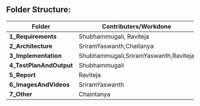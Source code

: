 
## Folder Structure:
|Folder|Contributers/Workdone|
|------|-----------------|
|**1_Requirements**|Shubhammugali, Raviteja|
|**2_Architecture**|SriramYaswanth,Chaitanya|
|**3_Implementation**|Shubhammugali,SriramYaswanth,Raviteja|
|**4_TestPlanAndOutput**|Shubhammugali|
|**5_Report**|Raviteja|
|**6_ImagesAndVideos**|SriramYaswanth|
|**7_Other**|Chaintanya|
